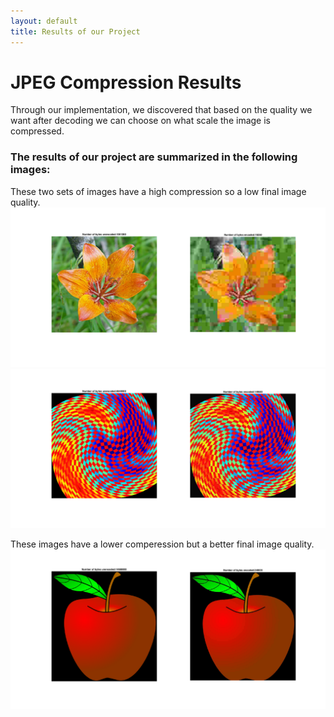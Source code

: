 ```yaml
---
layout: default
title: Results of our Project
---
```

# JPEG Compression Results
Through our implementation, we discovered that based on the quality we want after decoding we can choose on what scale the image is compressed.

### The results of our project are summarized in the following images:

These two sets of images have a high compression so a low final image quality.
![Image 1.](CompressionSizeQuality10.png)
![Image 2.](CompressionSizeQuality10_2.png)

These images have a lower comperession but a better final image quality.
![Image 3.](CompressionSizeQuality50.png)
